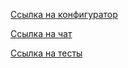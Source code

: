 [Ссылка на конфигуратор](http://htmlpreview.github.io/?https://github.com/NastyaNasalevich/js--touchsoft/blob/master/task-02/NastyaNasalevich/config.html)

[Ссылка на чат](http://htmlpreview.github.io/?https://github.com/NastyaNasalevich/js--touchsoft/blob/master/task-02/NastyaNasalevich/chat.html)

[Ссылка на тесты](https://rawgit.com/NastyaNasalevich/js--touchsoft/master/task-02/NastyaNasalevich/tests.html)